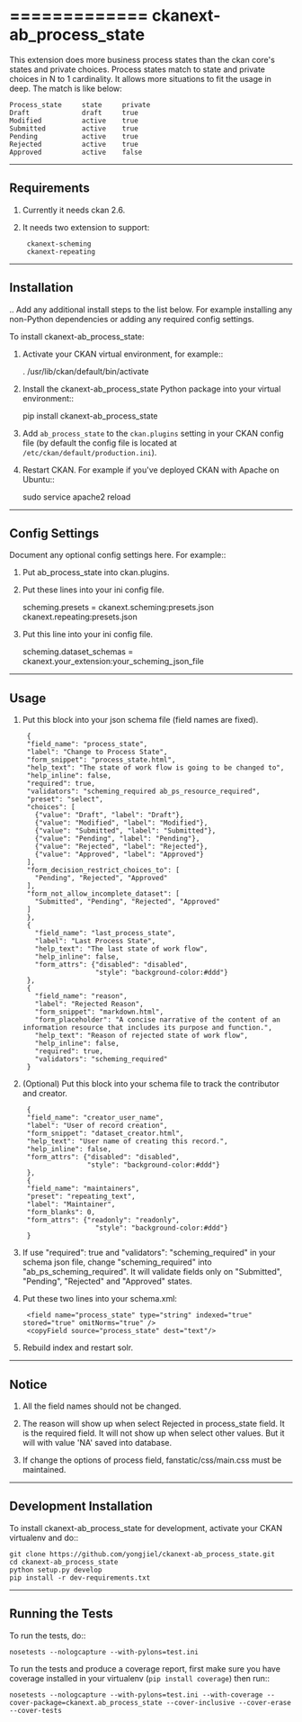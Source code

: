 =============
ckanext-ab_process_state
=============

This extension does more business process states than the ckan core's states and
private choices. Process states match to state and private choices in N to 1 cardinality.
It allows more situations to fit the usage in deep. The match is like below:

    Process_state     state     private
    Draft             draft     true
    Modified          active    true
    Submitted         active    true
    Pending           active    true
    Rejected          active    true
    Approved          active    false


------------
Requirements
------------

1. Currently it needs ckan 2.6.

2. It needs two extension to support:
    
        ckanext-scheming
        ckanext-repeating



------------
Installation
------------

.. Add any additional install steps to the list below.
   For example installing any non-Python dependencies or adding any required
   config settings.

To install ckanext-ab_process_state:

1. Activate your CKAN virtual environment, for example::

     . /usr/lib/ckan/default/bin/activate

2. Install the ckanext-ab_process_state Python package into your virtual environment::

     pip install ckanext-ab_process_state

3. Add ``ab_process_state`` to the ``ckan.plugins`` setting in your CKAN
   config file (by default the config file is located at
   ``/etc/ckan/default/production.ini``).

4. Restart CKAN. For example if you've deployed CKAN with Apache on Ubuntu::

     sudo service apache2 reload


---------------
Config Settings
---------------

Document any optional config settings here. For example::

1. Put ab_process_state into ckan.plugins.

2. Put these lines into your ini config file.
   
   scheming.presets = ckanext.scheming:presets.json
                   ckanext.repeating:presets.json

3. Put this line into your ini config file.

   scheming.dataset_schemas =  ckanext.your_extension:your_scheming_json_file


------
Usage
------

1. Put this block into your json schema file (field names are fixed).

        {
        "field_name": "process_state",
        "label": "Change to Process State",
        "form_snippet": "process_state.html",
        "help_text": "The state of work flow is going to be changed to",
        "help_inline": false,
        "required": true,
        "validators": "scheming_required ab_ps_resource_required",
        "preset": "select",
        "choices": [
          {"value": "Draft", "label": "Draft"},
          {"value": "Modified", "label": "Modified"},
          {"value": "Submitted", "label": "Submitted"},
          {"value": "Pending", "label": "Pending"},
          {"value": "Rejected", "label": "Rejected"},
          {"value": "Approved", "label": "Approved"}
        ],
        "form_decision_restrict_choices_to": [
          "Pending", "Rejected", "Approved"
        ],
        "form_not_allow_incomplete_dataset": [
          "Submitted", "Pending", "Rejected", "Approved"
        ]
        },
        {
          "field_name": "last_process_state",
          "label": "Last Process State",
          "help_text": "The last state of work flow",
          "help_inline": false,
          "form_attrs": {"disabled": "disabled",
                         "style": "background-color:#ddd"}
        },
        {
          "field_name": "reason",
          "label": "Rejected Reason",
          "form_snippet": "markdown.html",
          "form_placeholder": "A concise narrative of the content of an information resource that includes its purpose and function.",
          "help_text": "Reason of rejected state of work flow",
          "help_inline": false,
          "required": true,
          "validators": "scheming_required" 
        }

2. (Optional) Put this block into your schema file to track the contributor and creator.
   
        {
        "field_name": "creator_user_name",
        "label": "User of record creation",
        "form_snippet": "dataset_creator.html",
        "help_text": "User name of creating this record.",
        "help_inline": false,
        "form_attrs": {"disabled": "disabled",
                       "style": "background-color:#ddd"}
        },
        {
        "field_name": "maintainers",
        "preset": "repeating_text",
        "label": "Maintainer",
        "form_blanks": 0,
        "form_attrs": {"readonly": "readonly",
                         "style": "background-color:#ddd"}
        }

3. If use "required": true and "validators": "scheming_required" in your schema json file, change 
"scheming_required" into "ab_ps_scheming_required". It will validate fields only on "Submitted", 
"Pending", "Rejected" and "Approved" states.


4. Put these two lines into your schema.xml:
    
        <field name="process_state" type="string" indexed="true" stored="true" omitNorms="true" />
        <copyField source="process_state" dest="text"/>

5. Rebuild index and restart solr.


--------
Notice
--------

1. All the field names should not be changed.

2. The reason will show up when select Rejected in process_state field. It is the required field. 
It will not show up when select other values. But it will with value 'NA' saved into database.

3. If change the options of process field, fanstatic/css/main.css must be maintained.

------------------------
Development Installation
------------------------

To install ckanext-ab_process_state for development, activate your CKAN virtualenv and
do::

    git clone https://github.com/yongjiel/ckanext-ab_process_state.git
    cd ckanext-ab_process_state
    python setup.py develop
    pip install -r dev-requirements.txt


-----------------
Running the Tests
-----------------

To run the tests, do::

    nosetests --nologcapture --with-pylons=test.ini

To run the tests and produce a coverage report, first make sure you have
coverage installed in your virtualenv (``pip install coverage``) then run::

    nosetests --nologcapture --with-pylons=test.ini --with-coverage --cover-package=ckanext.ab_process_state --cover-inclusive --cover-erase --cover-tests



